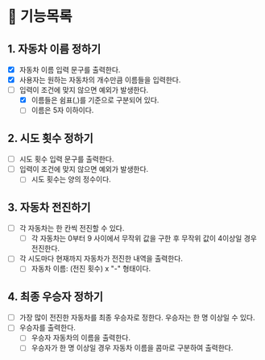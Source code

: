 # 📄 기능목록

## 1. 자동차 이름 정하기

- [x] 자동차 이름 입력 문구를 출력한다.
- [x] 사용자는 원하는 자동차의 개수만큼 이름들을 입력한다.
- [ ] 입력이 조건에 맞지 않으면 예외가 발생한다.
    - [x] 이름들은 쉼표(,)를 기준으로 구분되어 있다.
    - [ ] 이름은 5자 이하이다.

## 2. 시도 횟수 정하기

- [ ] 시도 횟수 입력 문구를 출력한다.
- [ ] 입력이 조건에 맞지 않으면 예외가 발생한다.
    -[ ] 시도 횟수는 양의 정수이다.

## 3. 자동차 전진하기

- [ ] 각 자동차는 한 칸씩 전진할 수 있다.
    - [ ] 각 자동차는 0부터 9 사이에서 무작위 값을 구한 후 무작위 값이 4이상일 경우 전진한다.
- [ ] 각 시도마다 현재까지 자동차가 전진한 내역을 출력한다.
    - [ ] 자동차 이름: (전진 횟수) x "-" 형태이다.

## 4. 최종 우승자 정하기

- [ ] 가장 많이 전진한 자동차를 최종 우승자로 정한다. 우승자는 한 명 이상일 수 있다.
- [ ] 우승자를 출력한다.
    - [ ] 우승자 자동차의 이름을 출력한다.
    - [ ] 우승자가 한 명 이상일 경우 자동차 이름을 콤마로 구분하여 출력한다.
